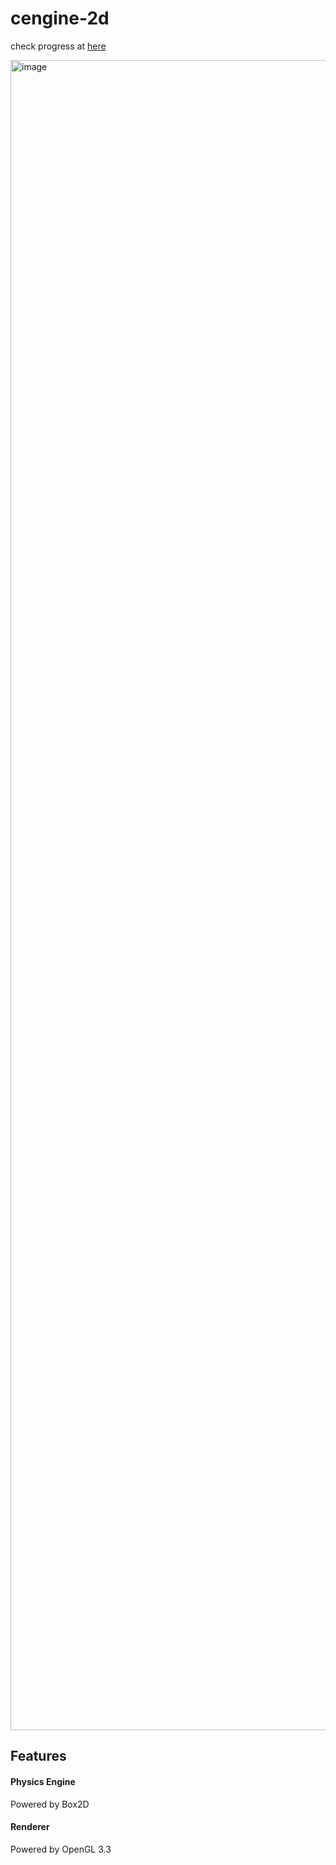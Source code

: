 # cengine-2d

check progress at [here](https://www.youtube.com/playlist?list=PL2dQtIx06FzXMnB5aWsK_OJ6UocCFF-Ga)

<img width="2672" alt="image" src="https://user-images.githubusercontent.com/34552014/214997794-80e2f87d-8851-45fb-9787-928a6929dbf6.png">

## Features

#### Physics Engine
Powered by Box2D

#### Renderer
Powered by OpenGL 3.3
